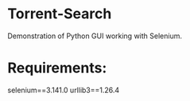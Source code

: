 # Torrent-Search

Demonstration of Python GUI working with Selenium.

# Requirements:
selenium==3.141.0
urllib3==1.26.4
